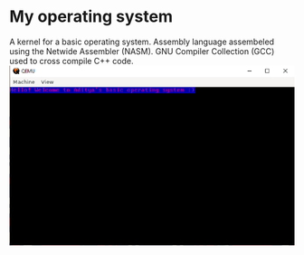 # My operating system
A kernel for a basic operating system. Assembly language assembeled using the Netwide Assembler (NASM). GNU Compiler Collection (GCC) used to cross compile C++ code. 
<img src ="screenshot.png">
